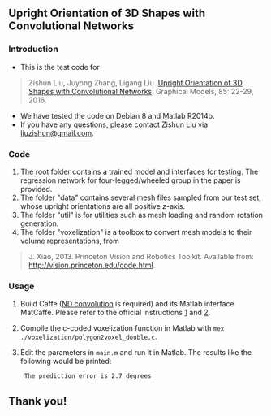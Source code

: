 ## Upright Orientation of 3D Shapes with Convolutional Networks

### Introduction

- This is the test code for 
>Zishun Liu, Juyong Zhang, Ligang Liu. [Upright Orientation of 3D Shapes with Convolutional Networks]. Graphical Models, 85: 22-29, 2016.

- We have tested the code on Debian 8 and Matlab R2014b.
- If you have any questions, please contact Zishun Liu via <liuzishun@gmail.com>.

### Code

1. The root folder contains a trained model and interfaces for testing. The regression network for four-legged/wheeled group in the paper is provided.
2. The folder "data" contains several mesh files sampled from our test set, whose upright orientations are all positive _z_-axis.
3. The folder "util" is for utilities such as mesh loading and random rotation generation.
4. The folder "voxelization" is a toolbox to convert mesh models to their volume representations, from 
>J. Xiao, 2013. Princeton Vision and Robotics Toolkit. Available from: <http://vision.princeton.edu/code.html>.

### Usage

1. Build Caffe ([ND convolution](https://github.com/BVLC/caffe/pull/2049) is required) and its Matlab interface MatCaffe. Please refer to the official instructions [1](http://caffe.berkeleyvision.org/installation.html) and [2](http://caffe.berkeleyvision.org/tutorial/interfaces.html).
2. Compile the c-coded voxelization function in Matlab with ```mex ./voxelization/polygon2voxel_double.c```.
3. Edit the parameters in ```main.m``` and run it in Matlab. The results like the following would be printed:

        The prediction error is 2.7 degrees

## Thank you!

[Upright Orientation of 3D Shapes with Convolutional Networks]: http://dx.doi.org/10.1016/j.gmod.2016.03.001

